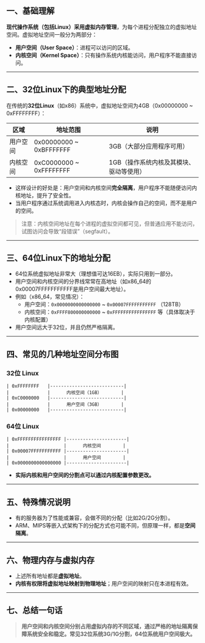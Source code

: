 ## 一、基础理解

**现代操作系统（包括Linux）采用虚拟内存管理**，为每个进程分配独立的虚拟地址空间。虚拟地址空间一般分为两部分：

- **用户空间（User Space）**：进程可以访问的区域。
- **内核空间（Kernel Space）**：只有操作系统内核能访问，用户程序不能直接访问。

------

## 二、32位Linux下的典型地址分配

在传统的**32位Linux**（如x86）系统中，虚拟地址空间为4GB（0x00000000 ~ 0xFFFFFFFF）：

| 区域     | 地址范围                | 说明                                    |
| -------- | ----------------------- | --------------------------------------- |
| 用户空间 | 0x00000000 ~ 0xBFFFFFFF | 3GB（大部分应用程序可用）               |
| 内核空间 | 0xC0000000 ~ 0xFFFFFFFF | 1GB（操作系统内核及其模块、驱动等使用） |



- 这样设计的好处是：用户空间和内核空间**完全隔离**，用户程序不能随便访问内核地址，提升了安全性。
- 当用户程序通过系统调用进入内核态时，内核会操作自己的空间，而不是用户的空间。

> 注意：内核空间地址在每个进程的虚拟空间都可见，但普通应用不能访问，试图访问会导致“段错误”（segfault）。

------

## 三、64位Linux下的地址分配

- 64位系统虚拟地址非常大（理想值可达16EB），实际只用到一部分。
- 用户空间和内核空间的分界线常常在高地址（如x86_64的0x00007FFFFFFFFFFF是用户空间最大地址）。
- 例如（x86_64，常见情况）：
  - 用户空间：`0x0000000000000000` ~ `0x00007FFFFFFFFFFF` （128TB）
  - 内核空间：`0xFFFF800000000000` ~ `0xFFFFFFFFFFFFFFFF` 等（具体取决于内核配置）
- 用户空间远大于32位，并且仍然严格隔离。

------

## 四、常见的几种地址空间分布图

### 32位 Linux

```
| 0xFFFFFFFF   |---------------------------|
|              |      内核空间（1GB）       |
| 0xC0000000   |---------------------------|
|              |      用户空间（3GB）       |
| 0x00000000   |---------------------------|
```

### 64位 Linux

```
| 0xFFFFFFFFFFFFFFFF |----------------------|
|                    |      内核空间        |
| 0x00007FFFFFFFFFFF |----------------------|
|                    |      用户空间        |
| 0x0000000000000000 |----------------------|
```

- **实际内核和用户空间的分割点可以通过内核配置参数更改。**

------

## 五、特殊情况说明

- 有的服务器为了性能或兼容，会做不同的分配（比如2G/2G分割）。
- ARM、MIPS等嵌入式架构下的分配方式也可能不同，但原理一样，都是**空间隔离**。

------

## 六、物理内存与虚拟内存

- 上述所有地址都是**虚拟地址**。
- **内核有权限将虚拟地址映射到物理地址**；用户空间的映射只在本进程有效。

------

## 七、总结一句话

> **用户空间和内核空间分别占用虚拟内存的不同区域，通过严格的地址隔离保障系统安全和稳定。常见32位系统3G/1G分割，64位系统用户空间极大。**